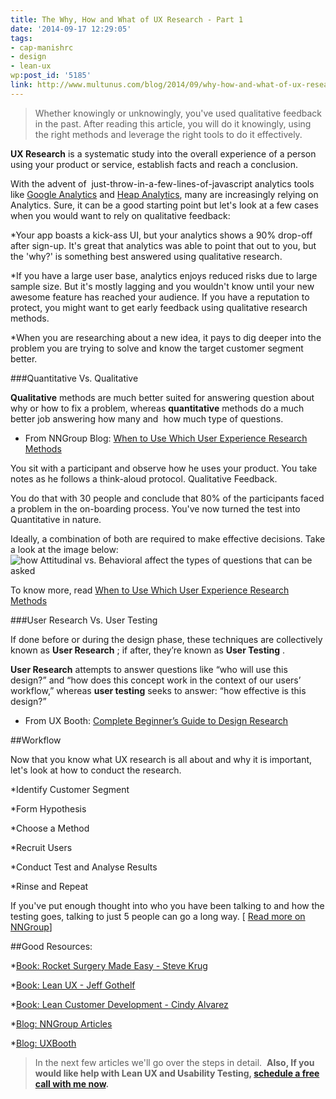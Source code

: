 ```yaml
---
title: The Why, How and What of UX Research - Part 1
date: '2014-09-17 12:29:05'
tags:
- cap-manishrc
- design
- lean-ux
wp:post_id: '5185'
link: http://www.multunus.com/blog/2014/09/why-how-and-what-of-ux-research-part-1/
---
```


>Whether knowingly or unknowingly, you've used qualitative feedback in the past. After reading this article, you will do it 
knowingly, using the 
right methods and leverage the 
right tools to do it effectively.



**UX Research**
 is a 
systematic study into the 
overall experience of a person using your product or service, establish 
facts and reach a 
conclusion.

With the advent of 
just-throw-in-a-few-lines-of-javascript analytics tools like 
[Google Analytics](http://analytics.google.com) and 
[Heap Analytics](https://heapanalytics.com), many are increasingly relying on Analytics. Sure, it can be a good starting point but let's look at a few cases when you would want to rely on qualitative feedback:


*Your app boasts a kick-ass UI, but your analytics shows a 90% drop-off after sign-up. It's great that analytics was able to point that out to you, but the 'why?' is something best answered using qualitative research.

    
*If you have a large user base, analytics enjoys reduced risks due to large sample size. But it's mostly lagging and you wouldn't know until your new awesome feature has reached your audience. If you have a reputation to protect, you might want to get early feedback using qualitative research methods.

    
*When you are researching about a new idea, it pays to dig deeper into the problem you are trying to solve and know the target customer segment better.


###Quantitative Vs. Qualitative



**Qualitative**
 methods are much better suited for answering question about 
why or 
how to fix a problem, whereas 
**quantitative**
 methods do a much better job answering 
how many and 
how much type of questions.


- From NNGroup Blog: 
[When to Use Which User Experience Research Methods](http://www.nngroup.com/articles/which-ux-research-methods/)

You sit with a participant and observe how he uses your product. You take notes as he follows a think-aloud protocol. 
Qualitative Feedback.

You do that with 30 people and conclude that 80% of the participants faced a problem in the on-boarding process. 
You've now turned the test into Quantitative in nature.

Ideally, a combination of both are required to make effective decisions. Take a look at the image below: 
![how Attitudinal vs. Behavioral affect the types of questions that can be asked](http://media.nngroup.com/media/editor/alertbox/user-research-methods-2dandqs.png)

To know more, read 
[When to Use Which User Experience Research Methods](http://www.nngroup.com/articles/which-ux-research-methods/)


###User Research Vs. User Testing


If done before or during the design phase, these techniques are collectively known as 
**User Research**
; if after, they’re known as 
**User Testing**
.


**User Research**
 attempts to answer questions like 
“who will use this design?” and 
“how does this concept work in the context of our users’ workflow,” whereas 
**user testing**
 seeks to answer: 
“how effective is this design?”


- From UX Booth: 
[Complete Beginner’s Guide to Design Research](http://www.uxbooth.com/articles/complete-beginners-guide-to-design-research/)


##Workflow


Now that you know what UX research is all about and why it is important, let's look at how to conduct the research.


*Identify Customer Segment

    
*Form Hypothesis

    
*Choose a Method

    
*Recruit Users

    
*Conduct Test and Analyse Results

    
*Rinse and Repeat

If you've put enough thought into who you have been talking to and how the testing goes, talking to just 5 people can go a long way. [
[Read more on NNGroup](http://www.nngroup.com/articles/why-you-only-need-to-test-with-5-users/)]


##Good Resources:



*[Book: Rocket Surgery Made Easy - Steve Krug](http://www.amazon.in/Rocket-Surgery-Made-Easy-Do-It-Yourself/dp/0321657292)

    
*[Book: Lean UX - Jeff Gothelf](http://www.amazon.com/Lean-UX-Applying-Principles-Experience/dp/1449311652)

    
*[Book: Lean Customer Development - Cindy Alvarez](http://shop.oreilly.com/product/0636920028253.do)

    
*[Blog: NNGroup Articles](http://www.nngroup.com/articles/)

    
*[Blog: UXBooth](http://www.uxbooth.com/)


>In the next few articles we'll go over the steps in detail. 
**Also, If you would like help with Lean UX and Usability Testing, 
[schedule a free call with me now](https://www.sohelpful.me/manishrc).**
